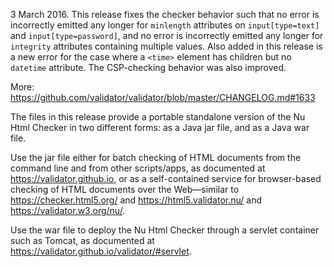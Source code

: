 
3 March 2016.
This release fixes the checker behavior such that no error is incorrectly
emitted any longer for `minlength` attributes on `input[type=text]` and
`input[type=password]`, and no error is incorrectly emitted any longer for
`integrity` attributes containing multiple values. Also added in this
release is a new error for the case where a `<time>` element has children
but no `datetime` attribute. The CSP-checking behavior was also improved.

More: https://github.com/validator/validator/blob/master/CHANGELOG.md#1633

The files in this release provide a portable standalone version of the Nu Html
Checker in two different forms: as a Java jar file, and as a Java war file.

Use the jar file either for batch checking of HTML documents from the command
line and from other scripts/apps, as documented at https://validator.github.io,
or as a self-contained service for browser-based checking of HTML documents over
the Web—similar to https://checker.html5.org/ and https://html5.validator.nu/
and https://validator.w3.org/nu/.

Use the war file to deploy the Nu Html Checker through a servlet container such
as Tomcat, as documented at https://validator.github.io/validator/#servlet.
